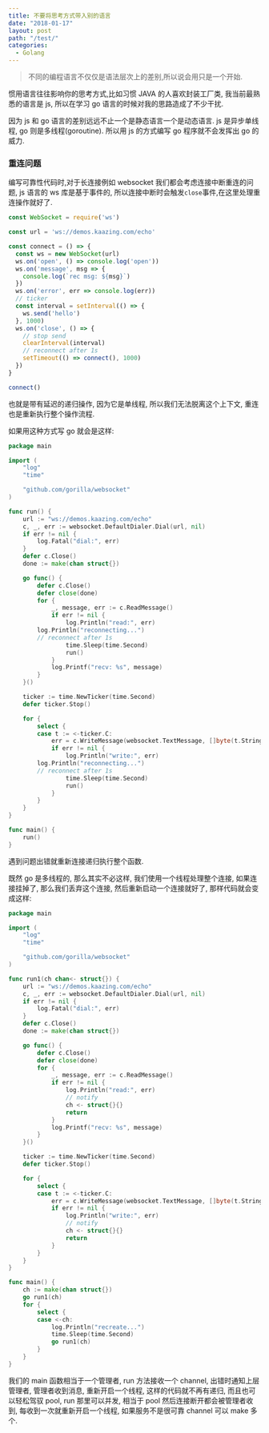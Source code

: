 ```yaml
---
title: 不要将思考方式带入别的语言
date: "2018-01-17"
layout: post
path: "/test/"
categories:
  - Golang
---
```


> 不同的编程语言不仅仅是语法层次上的差别,所以说会用只是一个开始.

惯用语言往往影响你的思考方式,比如习惯 JAVA 的人喜欢封装工厂类, 我当前最熟悉的语言是 js, 所以在学习 go 语言的时候对我的思路造成了不少干扰.

因为 js 和 go 语言的差别远远不止一个是静态语言一个是动态语言. js 是异步单线程, go 则是多线程(goroutine). 所以用 js 的方式编写 go 程序就不会发挥出 go 的威力.

<!--more-->

### 重连问题

编写可靠性代码时,对于长连接例如 websocket 我们都会考虑连接中断重连的问题, js 语言的 ws 库是基于事件的, 所以连接中断时会触发`close`事件,在这里处理重连操作就好了.

```js
const WebSocket = require('ws')

const url = 'ws://demos.kaazing.com/echo'

const connect = () => {
  const ws = new WebSocket(url)
  ws.on('open', () => console.log('open'))
  ws.on('message', msg => {
    console.log(`rec msg: ${msg}`)
  })
  ws.on('error', err => console.log(err))
  // ticker
  const interval = setInterval(() => {
    ws.send('hello')
  }, 1000)
  ws.on('close', () => {
    // stop send
    clearInterval(interval)
    // reconnect after 1s
    setTimeout(() => connect(), 1000)
  })
}

connect()
```
也就是带有延迟的递归操作, 因为它是单线程, 所以我们无法脱离这个上下文, 重连也是重新执行整个操作流程.

如果用这种方式写 go 就会是这样:

```go
package main

import (
	"log"
	"time"

	"github.com/gorilla/websocket"
)

func run() {
	url := "ws://demos.kaazing.com/echo"
	c, _, err := websocket.DefaultDialer.Dial(url, nil)
	if err != nil {
		log.Fatal("dial:", err)
	}
	defer c.Close()
	done := make(chan struct{})

	go func() {
		defer c.Close()
		defer close(done)
		for {
			_, message, err := c.ReadMessage()
			if err != nil {
				log.Println("read:", err)
        log.Println("reconnecting...")
        // reconnect after 1s
				time.Sleep(time.Second)
				run()
			}
			log.Printf("recv: %s", message)
		}
	}()

	ticker := time.NewTicker(time.Second)
	defer ticker.Stop()

	for {
		select {
		case t := <-ticker.C:
			err = c.WriteMessage(websocket.TextMessage, []byte(t.String()))
			if err != nil {
				log.Println("write:", err)
        log.Println("reconnecting...")
        // reconnect after 1s
				time.Sleep(time.Second)
				run()
			}
		}
	}
}

func main() {
	run()
}
```

遇到问题出错就重新连接递归执行整个函数.

既然 go 是多线程的, 那么其实不必这样, 我们使用一个线程处理整个连接, 如果连接挂掉了, 那么我们丢弃这个连接, 然后重新启动一个连接就好了, 那样代码就会变成这样:

```go
package main

import (
	"log"
	"time"

	"github.com/gorilla/websocket"
)

func run1(ch chan<- struct{}) {
	url := "ws://demos.kaazing.com/echo"
	c, _, err := websocket.DefaultDialer.Dial(url, nil)
	if err != nil {
		log.Fatal("dial:", err)
	}
	defer c.Close()
	done := make(chan struct{})

	go func() {
		defer c.Close()
		defer close(done)
		for {
			_, message, err := c.ReadMessage()
			if err != nil {
				log.Println("read:", err)
				// notify
				ch <- struct{}{}
				return
			}
			log.Printf("recv: %s", message)
		}
	}()

	ticker := time.NewTicker(time.Second)
	defer ticker.Stop()

	for {
		select {
		case t := <-ticker.C:
			err = c.WriteMessage(websocket.TextMessage, []byte(t.String()))
			if err != nil {
				log.Println("write:", err)
				// notify
				ch <- struct{}{}
				return
			}
		}
	}
}

func main() {
	ch := make(chan struct{})
	go run1(ch)
	for {
		select {
		case <-ch:
			log.Println("recreate...")
			time.Sleep(time.Second)
			go run1(ch)
		}
	}
}
```

我们的 main 函数相当于一个管理者, run 方法接收一个 channel, 出错时通知上层管理者, 管理者收到消息, 重新开启一个线程, 这样的代码就不再有递归, 而且也可以轻松驾驭 pool, run 那里可以并发, 相当于 pool 然后连接断开都会被管理者收到, 每收到一次就重新开启一个线程, 如果服务不是很可靠 channel 可以 make 多个.
